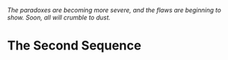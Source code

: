 _The paradoxes are becoming more severe, and the flaws are beginning to show. Soon, all will crumble to dust._

# The Second Sequence
